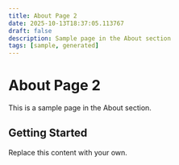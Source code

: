 ```yaml
---
title: About Page 2
date: 2025-10-13T18:37:05.113767
draft: false
description: Sample page in the About section
tags: [sample, generated]
---
```


# About Page 2

This is a sample page in the About section.

## Getting Started

Replace this content with your own.

<!-- TODO: Replace this sample content -->
